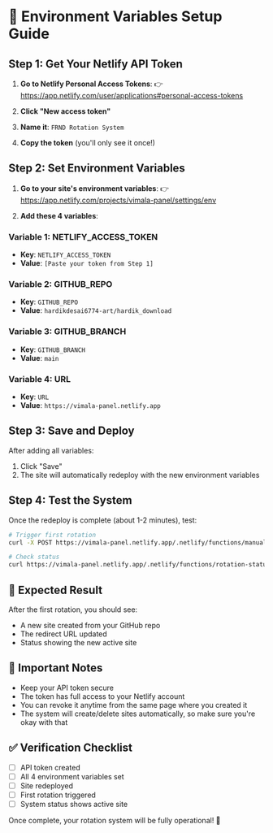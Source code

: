 # 🔧 Environment Variables Setup Guide

## Step 1: Get Your Netlify API Token

1. **Go to Netlify Personal Access Tokens**:
   👉 https://app.netlify.com/user/applications#personal-access-tokens

2. **Click "New access token"**

3. **Name it**: `FRND Rotation System`

4. **Copy the token** (you'll only see it once!)

## Step 2: Set Environment Variables

1. **Go to your site's environment variables**:
   👉 https://app.netlify.com/projects/vimala-panel/settings/env

2. **Add these 4 variables**:

### Variable 1: NETLIFY_ACCESS_TOKEN
- **Key**: `NETLIFY_ACCESS_TOKEN`
- **Value**: `[Paste your token from Step 1]`

### Variable 2: GITHUB_REPO
- **Key**: `GITHUB_REPO`
- **Value**: `hardikdesai6774-art/hardik_download`

### Variable 3: GITHUB_BRANCH
- **Key**: `GITHUB_BRANCH`
- **Value**: `main`

### Variable 4: URL
- **Key**: `URL`
- **Value**: `https://vimala-panel.netlify.app`

## Step 3: Save and Deploy

After adding all variables:
1. Click "Save"
2. The site will automatically redeploy with the new environment variables

## Step 4: Test the System

Once the redeploy is complete (about 1-2 minutes), test:

```bash
# Trigger first rotation
curl -X POST https://vimala-panel.netlify.app/.netlify/functions/manual-rotation

# Check status
curl https://vimala-panel.netlify.app/.netlify/functions/rotation-status
```

## 🎯 Expected Result

After the first rotation, you should see:
- A new site created from your GitHub repo
- The redirect URL updated
- Status showing the new active site

## 🚨 Important Notes

- Keep your API token secure
- The token has full access to your Netlify account
- You can revoke it anytime from the same page where you created it
- The system will create/delete sites automatically, so make sure you're okay with that

## ✅ Verification Checklist

- [ ] API token created
- [ ] All 4 environment variables set
- [ ] Site redeployed
- [ ] First rotation triggered
- [ ] System status shows active site

Once complete, your rotation system will be fully operational! 🚀
